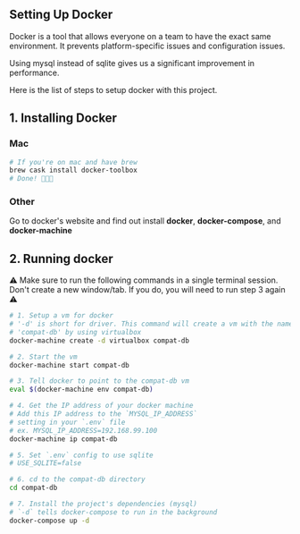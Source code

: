 ## Setting Up Docker

Docker is a tool that allows everyone on a team to have the exact same environment. It prevents platform-specific issues and configuration issues.

Using mysql instead of sqlite gives us a significant improvement in performance.

Here is the list of steps to setup docker with this project.


## 1. Installing Docker

### Mac
```bash
# If you're on mac and have brew
brew cask install docker-toolbox
# Done! 🎉🎉🎉
```

### Other
Go to docker's website and find out install **docker**, **docker-compose**, and **docker-machine**


## 2. Running docker

⚠️ Make sure to run the following commands in a single terminal session. Don't create a new window/tab. If you do, you will need to run step 3 again ⚠️

```bash
# 1. Setup a vm for docker
# '-d' is short for driver. This command will create a vm with the name of
# 'compat-db' by using virtualbox
docker-machine create -d virtualbox compat-db

# 2. Start the vm
docker-machine start compat-db

# 3. Tell docker to point to the compat-db vm
eval $(docker-machine env compat-db)

# 4. Get the IP address of your docker machine
# Add this IP address to the `MYSQL_IP_ADDRESS`
# setting in your `.env` file
# ex. MYSQL_IP_ADDRESS=192.168.99.100
docker-machine ip compat-db

# 5. Set `.env` config to use sqlite
# USE_SQLITE=false

# 6. cd to the compat-db directory
cd compat-db

# 7. Install the project's dependencies (mysql)
# `-d` tells docker-compose to run in the background
docker-compose up -d
```
